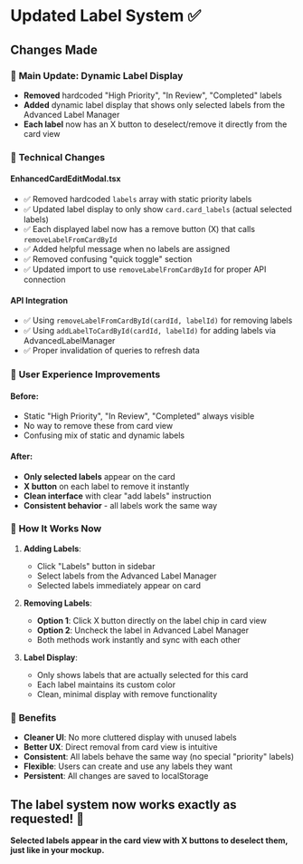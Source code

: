 # Updated Label System ✅

## Changes Made

### 🎯 **Main Update: Dynamic Label Display**
- **Removed** hardcoded "High Priority", "In Review", "Completed" labels
- **Added** dynamic label display that shows only selected labels from the Advanced Label Manager
- **Each label** now has an X button to deselect/remove it directly from the card view

### 🔧 **Technical Changes**

#### EnhancedCardEditModal.tsx
- ✅ Removed hardcoded `labels` array with static priority labels
- ✅ Updated label display to only show `card.card_labels` (actual selected labels)
- ✅ Each displayed label now has a remove button (X) that calls `removeLabelFromCardById`
- ✅ Added helpful message when no labels are assigned
- ✅ Removed confusing "quick toggle" section
- ✅ Updated import to use `removeLabelFromCardById` for proper API connection

#### API Integration
- ✅ Using `removeLabelFromCardById(cardId, labelId)` for removing labels
- ✅ Using `addLabelToCardById(cardId, labelId)` for adding labels via AdvancedLabelManager
- ✅ Proper invalidation of queries to refresh data

### 🎨 **User Experience Improvements**

#### Before:
- Static "High Priority", "In Review", "Completed" always visible
- No way to remove these from card view
- Confusing mix of static and dynamic labels

#### After:
- **Only selected labels** appear on the card
- **X button** on each label to remove it instantly
- **Clean interface** with clear "add labels" instruction
- **Consistent behavior** - all labels work the same way

### 📝 **How It Works Now**

1. **Adding Labels**:
   - Click "Labels" button in sidebar
   - Select labels from the Advanced Label Manager
   - Selected labels immediately appear on card

2. **Removing Labels**:
   - **Option 1**: Click X button directly on the label chip in card view
   - **Option 2**: Uncheck the label in Advanced Label Manager
   - Both methods work instantly and sync with each other

3. **Label Display**:
   - Only shows labels that are actually selected for this card
   - Each label maintains its custom color
   - Clean, minimal display with remove functionality

### 🚀 **Benefits**

- **Cleaner UI**: No more cluttered display with unused labels
- **Better UX**: Direct removal from card view is intuitive
- **Consistent**: All labels behave the same way (no special "priority" labels)
- **Flexible**: Users can create and use any labels they want
- **Persistent**: All changes are saved to localStorage

## The label system now works exactly as requested! 🎉

**Selected labels appear in the card view with X buttons to deselect them, just like in your mockup.**